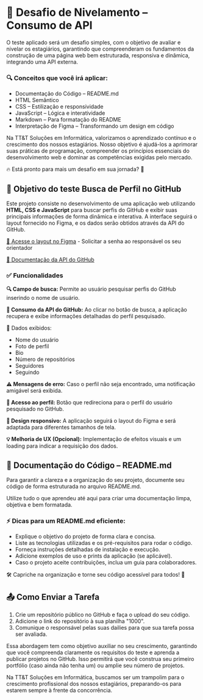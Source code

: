 # 🚀 Desafio de Nivelamento – Consumo de API
O teste aplicado será um desafio simples, com o objetivo de avaliar e nivelar os estagiários, garantindo que compreenderam os fundamentos da construção de uma página web bem estruturada, responsiva e dinâmica, integrando uma API externa.
### 🔍 Conceitos que você irá aplicar:
- Documentação do Código – README.md
- HTML Semântico
- CSS – Estilização e responsividade
- JavaScript – Lógica e interatividade
- Markdown – Para formatação do README
- Interpretação de Figma – Transformando um design em código

Na TT&T Soluções em Informática, valorizamos o aprendizado contínuo e o crescimento dos nossos estagiários. Nosso objetivo é ajudá-los a aprimorar suas práticas de programação, compreender os princípios essenciais do desenvolvimento web e dominar as competências exigidas pelo mercado.

🔥 Está pronto para mais um desafio em sua jornada? 🚀


## 📝 Objetivo do teste Busca de Perfil no GitHub
Este projeto consiste no desenvolvimento de uma aplicação web utilizando **HTML, CSS e JavaScript** para buscar perfis do GitHub e exibir suas principais informações de forma dinâmica e interativa. A interface seguirá o layout fornecido no Figma, e os dados serão obtidos através da API do GitHub.


[🔗 Acesse o layout no Figma](https://www.figma.com/design/sESIqQpC3622oIK9CEKxVg/Desafios-TT%26T?node-id=0-1&m=dev&t=KTFol24BWyurpFH8-1) - Solicitar a senha ao responsável os seu orientador

[🔗 Documentação da API do GitHub](https://docs.github.com/pt/rest/users/users?apiVersion=2022-11-28)

### ✅ Funcionalidades

**🔍 Campo de busca:** Permite ao usuário pesquisar perfis do GitHub inserindo o nome de usuário.

**📡 Consumo da API do GitHub:** Ao clicar no botão de busca, a aplicação recupera e exibe informações detalhadas do perfil pesquisado.

📌 Dados exibidos:
- Nome do usuário
- Foto de perfil
- Bio
- Número de repositórios
- Seguidores
- Seguindo

**⚠️ Mensagens de erro:** Caso o perfil não seja encontrado, uma notificação amigável será exibida.

**🔗 Acesso ao perfil:** Botão que redireciona para o perfil do usuário pesquisado no GitHub.

**🎨 Design responsivo:** A aplicação seguirá o layout do Figma e será adaptada para diferentes tamanhos de tela.

**💡 Melhoria de UX (Opcional):** Implementação de efeitos visuais e um loading para indicar a requisição dos dados.

## 📌 Documentação do Código – README.md
Para garantir a clareza e a organização do seu projeto, documente seu código de forma estruturada no arquivo README.md. 

Utilize tudo o que aprendeu até aqui para criar uma documentação limpa, objetiva e bem formatada.

### ⚡ Dicas para um README.md eficiente:
- Explique o objetivo do projeto de forma clara e concisa.
- Liste as tecnologias utilizadas e os pré-requisitos para rodar o código.
- Forneça instruções detalhadas de instalação e execução.
- Adicione exemplos de uso e prints da aplicação (se aplicável).
- Caso o projeto aceite contribuições, inclua um guia para colaboradores.

🛠 Capriche na organização e torne seu código acessível para todos! 🚀

## 📤 Como Enviar a Tarefa
1. Crie um repositório público no GitHub e faça o upload do seu código.
2. Adicione o link do repositório à sua planilha "1000".
3. Comunique o responsável pelas suas dailies para que sua tarefa possa ser avaliada.

Essa abordagem tem como objetivo auxiliar no seu crescimento, garantindo que você compreenda claramente os requisitos do teste e aprenda a publicar projetos no GitHub. Isso permitirá que você construa seu primeiro portfólio (caso ainda não tenha um) ou amplie seu número de projetos.

Na TT&T Soluções em Informática, buscamos ser um trampolim para o crescimento profissional dos nossos estagiários, preparando-os para estarem sempre à frente da concorrência.
